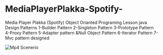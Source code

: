 # MediaPlayerPlakka-Spotify-
Media Player Plakka (Spotify) 
Object Orianted Programing Lesson java Design Patterns
1-Builder Pattern
2-Singleton Pattern
3-Prototype Pattern
4-Proxy Pattern
5-Adapter pattern &Null Object Pattern
6-Iterator Pattern
7-Mvc pattern designed

![Mp4 Scenerio](https://media1.giphy.com/media/R67TXc8ZBkSfnHgZqC/giphy.gif)
